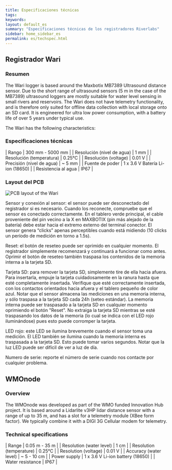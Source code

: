 ```yaml
---
title: Especificaciones técnicas
tags:
keywords: 
layout: default_es
summary: "Especificaciones técnicas de los registradores Riverlabs"
sidebar: home_sidebar_es
permalink: es/techspec.html
---
```


## Registrador Wari

### Resumen

The Wari logger is based around the Maxbotix MB7389 Ultrasound distance sensor. Due to the short range of ultrasound sensors (5&nbsp;m in the case of the MB7389) ultrasound loggers are mostly suitable for water level sensing in small rivers and reservoirs. The Wari does not have telemetry functionality, and is therefore only suited for offline data collection with local storage onto an SD card. It is engineered for ultra low power consumption, with a battery life of over 5 years under typical use.


The Wari has the following characteristics:

### Especificaciones técnicas

| Rango                      | 300 mm - 5000 mm |
| Resolución (nivel de agua) | 1 mm             |
| Resolución (temperatura)   | 0.25&deg;C           |
| Resolución (voltage)       | 0.01 V           |
| Precisión (nivel de agua)  | ~ 5 mm           |
| Fuente de poder            | 1 x 3.6 V Batería Li-ion (18650) |
| Resistencia al agua        | IP67             |

### Layout del PCB

![PCB layout of the Wari](images/wari_layout.jpg "Layout del PCB Wari")

Sensor y conexión al sensor: el sensor puede ser desconectado del registrador si es necesario. Cuando los reconecte, compruebe que el sensor es conectado correctamente. En el tablero verde principal, el cable proveniente del pin vecino a la X en MAXBOTIX (pin más alejado de la batería) debe estar hacia el extremo externo del terminal conector. El sensor genera “clicks” apenas perceptibles cuando está midiendo (10 clicks un período de medición en torno a 1.5s).

Reset: el botón de reseteo puede ser oprimido en cualquier momento. El registrador simplemente recomenzará y continuará a funcionar como antes. Oprimir el botón de reseteo también traspasa los contenidos de la memoria interna a la tarjeta SD.

Tarjeta SD: para remover la tarjeta SD, simplemente tire de ella hacia afuera. Para insertarla, empuje la tarjeta cuidadosamente en la ranura hasta que esté completamente insertada. Verifique que esté correctamente insertada, con los contactos orientados hacia afuera y el tablero pequeño de color azul. Notar que el sensor almacena las mediciones en una memoria interna, y sólo traspasa a la tarjeta SD cada 24h (seteo estándar). La memoria interna puede ser traspasado a la tarjeta SD en cualquier momento oprimiendo el botón "Reset". No extraiga la tarjeta SD mientras se esté traspasando los datos de  la memoria (lo cual se indica con el LED rojo iluminándose) pues esto puede corromper la tarjeta.

LED rojo: este LED se ilumina brevemente cuando el sensor toma una medición. El LED también se ilumina cuando la memoria interna es traspasada a la tarjeta SD. Esto puede tomar varios segundos. Notar que la luz LED puede ser difícil de ver a luz de día. 

Numero de serie: reporte el número de serie cuando nos contacte por cualquier problema.


## WMOnode

### Overview

The WMOnode was developed as part of the WMO funded Innovation Hub project. It is based around a Lidarlite v3HP lidar distance sensor with a range of up to 35 m, and has a slot for a telemetry module (XBee form factor). We typically combine it with a DIGI 3G Cellular modem for telemetry.

### Technical specifications

| Range                      | 0.05 m - 35 m     |
| Resolution (water level)   | 1 cm             |
| Resolution (temperature)   | 0.25°C           |
| Resolution (voltage)       | 0.01 V           |
| Accuracy (water level)     | ~ 5 - 10 cm      |
| Power supply               | 1 x 3.6 V Li-ion battery (18650) |
| Water resistance           | IP67             |


